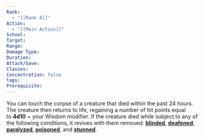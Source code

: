 ```yaml
---
Rank:
  - "[[Rank 8]]"
Action:
  - "[[Main Action]]"
School: 
Target: 
Range: 
Damage Type: 
Duration: 
Attack/Save: 
Classes: 
Concentration: false
tags: 
Prerequisite:
---
```

You can touch the corpse of a creature that died within the past 24 hours. The creature then returns to life, regaining a number of hit points equal to **4d10** + your Wisdom modifier. If the creature died while subject to any of the following conditions, it revives with them removed: **[blinded](https://www.dndbeyond.com/compendium/rules/basic-rules/appendix-a-conditions#Blinded)**, **[deafened](https://www.dndbeyond.com/compendium/rules/basic-rules/appendix-a-conditions#Deafened)**, **[paralyzed](https://www.dndbeyond.com/compendium/rules/basic-rules/appendix-a-conditions#Paralyzed)**, **[poisoned](https://www.dndbeyond.com/compendium/rules/basic-rules/appendix-a-conditions#Poisoned)**, and **[stunned](https://www.dndbeyond.com/compendium/rules/basic-rules/appendix-a-conditions#Stunned)**.
